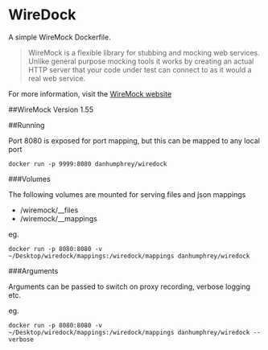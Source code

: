 # WireDock

A simple WireMock Dockerfile.

>WireMock is a flexible library for stubbing and mocking web services. Unlike general purpose mocking tools it works by creating an actual HTTP server that your code under test can connect to as it would a real web service.

For more information, visit the [WireMock website](http://wiremock.org/)

##WireMock Version
1.55

##Running

Port 8080 is exposed for port mapping, but this can be mapped to any local port

	docker run -p 9999:8080 danhumphrey/wiredock

###Volumes

The following volumes are mounted for serving files and json mappings 

* /wiremock/__files
* /wiremock/__mappings

eg.

	docker run -p 8080:8080 -v ~/Desktop/wiredock/mappings:/wiredock/mappings danhumphrey/wiredock 

###Arguments

Arguments can be passed to switch on proxy recording, verbose logging etc. 

eg.

	docker run -p 8080:8080 -v ~/Desktop/wiredock/mappings:/wiredock/mappings danhumphrey/wiredock --verbose